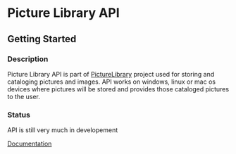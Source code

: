 # Picture Library API

## Getting Started

### Description

Picture Library API is part of [PictureLibrary](https://github.com/TomaszKumiega/PictureLibrary) project used for storing and cataloging pictures and images.
API works on windows, linux or mac os devices where pictures will be stored and provides those cataloged pictures to the user.

### Status

API is still very much in developement

[Documentation](https://tomaszkumiega.github.io/PictureLibrary-API/)
